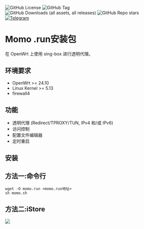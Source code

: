![GitHub License](https://img.shields.io/github/license/nikkinikki-org/OpenWrt-momo?style=for-the-badge&logo=github) ![GitHub Tag](https://img.shields.io/github/v/release/nikkinikki-org/OpenWrt-momo?style=for-the-badge&logo=github) ![GitHub Downloads (all assets, all releases)](https://img.shields.io/github/downloads/nikkinikki-org/OpenWrt-momo/total?style=for-the-badge&logo=github) ![GitHub Repo stars](https://img.shields.io/github/stars/nikkinikki-org/OpenWrt-momo?style=for-the-badge&logo=github) [![Telegram](https://img.shields.io/badge/Telegram-gray?style=for-the-badge&logo=telegram)](https://t.me/nikkinikki_org)

# Momo .run安装包

在 OpenWrt 上使用 sing-box 进行透明代理。

## 环境要求

- OpenWrt >= 24.10
- Linux Kernel >= 5.13
- firewall4

## 功能

- 透明代理 (Redirect/TPROXY/TUN, IPv4 和/或 IPv6)
- 访问控制
- 配置文件编辑器
- 定时重启

## 安装

## 方法一:命令行 
```
wget -O momo.run <momo.run地址>
sh momo.sh
```


## 方法二:iStore 

<img src=https://camo.githubusercontent.com/0a783d7ece59c727a1eef024855606c2b87be6acec14192e8103cf8c601d44eb/68747470733a2f2f63646e2e6a7364656c6976722e6e65742f67682f41554b393532372f4172652d752d6f6b406d61737465722f617070732f696e7374616c6c2e706e67>
